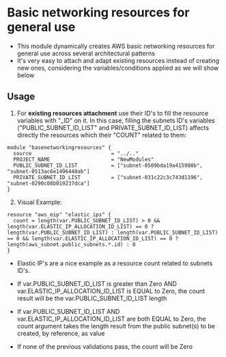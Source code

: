 # Basic networking resources for general use

* This module dynamically creates AWS basic networking resources for general use across several architectural patterns
* It's very easy to attach and adapt existing resources instead of creating new ones, considering the variables/conditions applied as we will show below

## Usage

1. For <b>existing resources attachment</b> use their ID's to fill the resource variables with "_ID" on it. In this case, filling the subnets ID's variables ("PUBLIC_SUBNET_ID_LIST" and PRIVATE_SUBNET_ID_LIST) affects directly the resources which their "COUNT" related to them:

```hcl
module "basenetworkingresources" {
  source                          = "../.."
  PROJECT_NAME                    = "NewModules"
  PUBLIC_SUBNET_ID_LIST           = ["subnet-0509bda19a415980b", "subnet-0513ac6e1496448ab"]
  PRIVATE_SUBNET_ID_LIST          = ["subnet-031c22c3c743d1196", "subnet-0290c08b019237dca"]
}
```

2. Visual Example:

```hcl
resource "aws_eip" "elastic_ips" {
  count = length(var.PUBLIC_SUBNET_ID_LIST) > 0 && length(var.ELASTIC_IP_ALLOCATION_ID_LIST) == 0 ? length(var.PUBLIC_SUBNET_ID_LIST) : length(var.PUBLIC_SUBNET_ID_LIST) == 0 && length(var.ELASTIC_IP_ALLOCATION_ID_LIST) == 0 ? length(aws_subnet.public_subnets.*.id) : 0
}
```

* Elastic IP's are a nice example as a resource count related to subnets ID's.

* If var.PUBLIC_SUBNET_ID_LIST is greater than Zero AND var.ELASTIC_IP_ALLOCATION_ID_LIST is EQUAL to Zero, the count result will be the var.PUBLIC_SUBNET_ID_LIST length

* If var.PUBLIC_SUBNET_ID_LIST AND var.ELASTIC_IP_ALLOCATION_ID_LIST are both EQUAL to Zero, the count argument takes the length result from the public subnet(s) to be created, by reference, as value

* If none of the previous validations pass, the count will be Zero